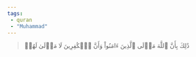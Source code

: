 ```yaml
---
tags: 
 - quran 
 - "Muhammad"
---
```


> ذَٰلِكَ بِأَنَّ ٱللَّهَ مَوۡلَى ٱلَّذِينَ ءَامَنُواْ وَأَنَّ ٱلۡكَٰفِرِينَ لَا مَوۡلَىٰ لَهُمۡ
